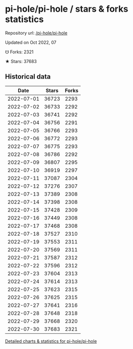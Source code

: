 # pi-hole/pi-hole / stars & forks statistics

Repository url: [/pi-hole/pi-hole](https://github.com/pi-hole/pi-hole)

Updated on Oct 2022, 07

☋ Forks: 2321

★ Stars: 37683

## Historical data
| Date | Stars | Forks |
|------|-------|-------|
| 2022-07-01 | 36723 | 2293 | 
| 2022-07-02 | 36733 | 2292 | 
| 2022-07-03 | 36741 | 2292 | 
| 2022-07-04 | 36756 | 2291 | 
| 2022-07-05 | 36766 | 2293 | 
| 2022-07-06 | 36772 | 2293 | 
| 2022-07-07 | 36775 | 2293 | 
| 2022-07-08 | 36786 | 2292 | 
| 2022-07-09 | 36807 | 2295 | 
| 2022-07-10 | 36919 | 2297 | 
| 2022-07-11 | 37087 | 2304 | 
| 2022-07-12 | 37276 | 2307 | 
| 2022-07-13 | 37389 | 2308 | 
| 2022-07-14 | 37398 | 2308 | 
| 2022-07-15 | 37428 | 2309 | 
| 2022-07-16 | 37449 | 2308 | 
| 2022-07-17 | 37468 | 2308 | 
| 2022-07-18 | 37527 | 2310 | 
| 2022-07-19 | 37553 | 2311 | 
| 2022-07-20 | 37569 | 2311 | 
| 2022-07-21 | 37587 | 2312 | 
| 2022-07-22 | 37596 | 2312 | 
| 2022-07-23 | 37604 | 2313 | 
| 2022-07-24 | 37614 | 2313 | 
| 2022-07-25 | 37623 | 2315 | 
| 2022-07-26 | 37625 | 2315 | 
| 2022-07-27 | 37641 | 2316 | 
| 2022-07-28 | 37648 | 2318 | 
| 2022-07-29 | 37668 | 2320 | 
| 2022-07-30 | 37683 | 2321 | 


[Detailed charts & statistics for pi-hole/pi-hole](https://reviewgithub.com/rep/pi-hole/pi-hole)
